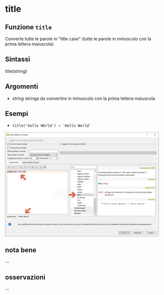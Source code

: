 # title

## Funzione `title`

Converte tutte le parole in "title case" \(tutte le parole in minuscolo con la prima lettera maiuscola\)

## Sintassi

title\(_string_\)

## Argomenti

* _string_ stringa da convertire in minuscolo con la prima lettera maiuscola

## Esempi

* `title('hello WOrld') → 'Hello World'`

![](../../../.gitbook/assets/title1%20%281%29.png)

## nota bene

--

## osservazioni

--

